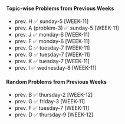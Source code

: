#### Topic-wise Problems from Previous Weeks
- prev. H ✅ sunday-5 [WEEK-11]
- prev. A (problem-3) ✅ sunday-5 [WEEK-11]
- prev. J ✅ monday-6 [WEEK-11]
- prev. F ✅ monday-6 [WEEK-11]
- prev. C ✅ tuesday-7 [WEEK-11]
- prev. G ✅ tuesday-7 [WEEK-11]
- prev. K ✅ tuesday-7 [WEEK-11]
- prev. I ✅ wednesday-8 [WEEK-11]
  
#### Random Problems from Previous Weeks
- prev. B ✅ thursday-2 [WEEK-12]
- prev. G ✅ friday-3 [WEEK-11]
- prev. F ✅ tuesday-7 [WEEK-11]
- prev. D ✅ thursday-9 [WEEK-12]